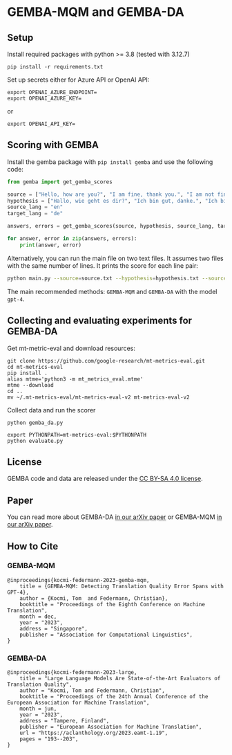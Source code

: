 # GEMBA-MQM and GEMBA-DA

## Setup

Install required packages with python >= 3.8 (tested with 3.12.7)

```
pip install -r requirements.txt
```

Set up secrets either for Azure API or OpenAI API: 

```
export OPENAI_AZURE_ENDPOINT=
export OPENAI_AZURE_KEY=
```

or

```
export OPENAI_API_KEY=
```

## Scoring with GEMBA

Install the gemba package with `pip install gemba` and use the following code:

```python
from gemba import get_gemba_scores

source = ["Hello, how are you?", "I am fine, thank you.", "I am not fine, thank you."]
hypothesis = ["Hallo, wie geht es dir?", "Ich bin gut, danke.", "Ich bin Adolf, wer bist du?"]
source_lang = "en"
target_lang = "de"

answers, errors = get_gemba_scores(source, hypothesis, source_lang, target_lang, method="GEMBA-MQM_norm", model="gpt-4o")

for answer, error in zip(answers, errors):
    print(answer, error)

```

Alternatively, you can run the main file on two text files. It assumes two files with the same number of lines. It prints the score for each line pair:

```bash
python main.py --source=source.txt --hypothesis=hypothesis.txt --source_lang=English --target_lang=Czech --method="GEMBA-MQM" --model="gpt-4"
```

The main recommended methods: `GEMBA-MQM` and `GEMBA-DA` with the model `gpt-4`.

## Collecting and evaluating experiments for GEMBA-DA

Get mt-metric-eval and download resources:

```
git clone https://github.com/google-research/mt-metrics-eval.git
cd mt-metrics-eval
pip install .
alias mtme='python3 -m mt_metrics_eval.mtme'
mtme --download
cd ..
mv ~/.mt-metrics-eval/mt-metrics-eval-v2 mt-metrics-eval-v2
```

Collect data and run the scorer

```
python gemba_da.py 

export PYTHONPATH=mt-metrics-eval:$PYTHONPATH
python evaluate.py
```

## License
GEMBA code and data are released under the [CC BY-SA 4.0 license](https://github.com/MicrosoftTranslator/GEMBA/blob/main/LICENSE.md).

## Paper
You can read more about GEMBA-DA [in our arXiv paper](https://arxiv.org/pdf/2302.14520.pdf) 
or GEMBA-MQM [in our arXiv paper](https://arxiv.org/pdf/2310.13988.pdf).

## How to Cite


### GEMBA-MQM 

    @inproceedings{kocmi-federmann-2023-gemba-mqm,
        title = {GEMBA-MQM: Detecting Translation Quality Error Spans with GPT-4},
        author = {Kocmi, Tom  and Federmann, Christian},
        booktitle = "Proceedings of the Eighth Conference on Machine Translation",
        month = dec,
        year = "2023",
        address = "Singapore",
        publisher = "Association for Computational Linguistics",
    }

### GEMBA-DA

    @inproceedings{kocmi-federmann-2023-large,
        title = "Large Language Models Are State-of-the-Art Evaluators of Translation Quality",
        author = "Kocmi, Tom and Federmann, Christian",
        booktitle = "Proceedings of the 24th Annual Conference of the European Association for Machine Translation",
        month = jun,
        year = "2023",
        address = "Tampere, Finland",
        publisher = "European Association for Machine Translation",
        url = "https://aclanthology.org/2023.eamt-1.19",
        pages = "193--203",
    }







